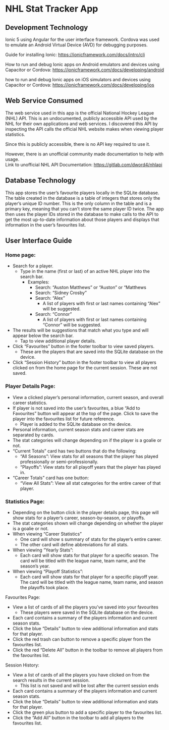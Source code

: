 # NHL Stat Tracker App 

## Development Technology
Ionic 5 using Angular for the user interface framework.  Cordova was used to emulate an Android Virtual Device (AVD) for debugging purposes.

Guide for installing Ionic: https://ionicframework.com/docs/intro/cli  
  
How to run and debug Ionic apps on Android emulators and devices using Capacitor or Cordova: https://ionicframework.com/docs/developing/android
  
how to run and debug Ionic apps on iOS simulators and devices using Capacitor or Cordova: https://ionicframework.com/docs/developing/ios
## Web Service Consumed
The web service used in this app is the official National Hockey League (NHL) API.  This is an undocumented, publicly accessible API used by the NHL for their own applications and web services. I discovered this API by inspecting the API calls the official NHL website makes when viewing player statistics.  
  
Since this is publicly accessible, there is no API key required to use it.  
  
However, there is an unofficial community made documentation to help with usage.  
Link to unofficial NHL API Documentation: https://gitlab.com/dword4/nhlapi

## Database Technology
This app stores the user’s favourite players locally in the SQLite database.  The table created in the database is a table of integers that stores only the player’s unique ID number.  This is the only column in the table and is a primary key, meaning that you can’t store the same player ID twice.  The app then uses the player IDs stored in the database to make calls to the API to get the most up-to-date information about those players and displays that information in the user’s favourites list.

## User Interface Guide
### Home page:
-	Search for a player.
     - Type in the name (first or last) of an active NHL player into the search bar.
          - Examples:
               - Search: “Auston Matthews” or “Auston” or “Matthews
               -	Search: “Sidney Crosby”
               -	Search: “Alex”
                    -	A list of players with first or last names containing “Alex” will be suggested.
               -	Search: “Connor”
                    -	A list of players with first or last names containing “Connor” will be suggested.  
-	The results will be suggestions that match what you type and will appear below the search bar.
     -	Tap to view additional player details.
-	Click “Favourites” button in the footer toolbar to view saved players.
     -	These are the players that are saved into the SQLite database on the device.
-	Click “Session History” button in the footer toolbar to view all players clicked on from the home page for the current session.  These are not saved.

### Player Details Page:
-	View a clicked player’s personal information, current season, and overall career statistics.
-	If player is not saved into the user’s favourites, a blue “Add to Favourites” button will appear at the top of the page.  Click to save the player into the favourites list for future reference.
     -	Player is added to the SQLite database on the device.
-	Personal information, current season stats and career stats are separated by cards.
-	The stat categories will change depending on if the player is a goalie or not.
-	“Current Totals” card has two buttons that do the following:
     -	“All Seasons”: View stats for all seasons that the player has played professionally or semi-professionally.
     -	“Playoffs”: View stats for all playoff years that the player has played in.
-	“Career Totals” card has one button:
     -	“View All Stats”: View all stat categories for the entire career of that player.

### Statistics Page:
-	Depending on the button click in the player details page, this page will show stats for a player’s career, season-by-season, or playoffs.
-	The stat categories shown will change depending on whether the player is a goalie or not.
-	When viewing “Career Statistics”
     -	One card will show s summary of stats for the player’s entire career.
     -	The other card will define abbreviations for all stats.
-	When viewing “Yearly Stats”:
     -	Each card will show stats for that player for a specific season.  The card will be titled with the league name, team name, and the season’s year.
-	When viewing “Playoff Statistics”:
     -	Each card will show stats for that player for a specific playoff year.  The card will be titled with the league name, team name, and season the playoffs took place.

Favourites Page:
-	View a list of cards of all the players you’ve saved into your favourites
     -	These players were saved in the SQLite database on the device.
-	Each card contains a summary of the players information and current season stats.
-	Click the blue “Details” button to view additional information and stats for that player.
-	Click the red trash can button to remove a specific player from the favourites list.
-	Click the red “Delete All” button in the toolbar to remove all players from the favourites list.

Session History:
-	View a list of cards of all the players you have clicked on from the search results in the current session.
     -	This list is not saved and will be lost after the current session ends
-	Each card contains a summary of the players information and current season stats.
-	Click the blue “Details” button to view additional information and stats for that player.
-	Click the green plus button to add a specific player to the favourites list.
-	Click the “Add All” button in the toolbar to add all players to the favourites list.


